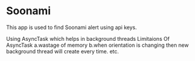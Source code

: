 # Soonami
This app is used to find Soonami alert using api keys.

Using AsyncTask which helps in background threads
Limitaions Of AsyncTask
a.wastage of memory
b.when orientation is changing then new background thread will create every time.
etc.
